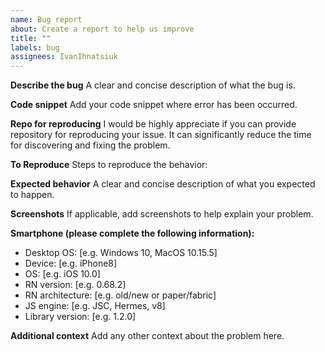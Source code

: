 ```yaml
---
name: Bug report
about: Create a report to help us improve
title: ""
labels: bug
assignees: IvanIhnatsiuk
---
```


**Describe the bug**
A clear and concise description of what the bug is.

**Code snippet**
Add your code snippet where error has been occurred.

**Repo for reproducing**
I would be highly appreciate if you can provide repository for reproducing your issue. It can significantly reduce the time for discovering and fixing the problem.

**To Reproduce**
Steps to reproduce the behavior:

**Expected behavior**
A clear and concise description of what you expected to happen.

**Screenshots**
If applicable, add screenshots to help explain your problem.

**Smartphone (please complete the following information):**

- Desktop OS: [e.g. Windows 10, MacOS 10.15.5]
- Device: [e.g. iPhone8]
- OS: [e.g. iOS 10.0]
- RN version: [e.g. 0.68.2]
- RN architecture: [e.g. old/new or paper/fabric]
- JS engine: [e.g. JSC, Hermes, v8]
- Library version: [e.g. 1.2.0]

**Additional context**
Add any other context about the problem here.
